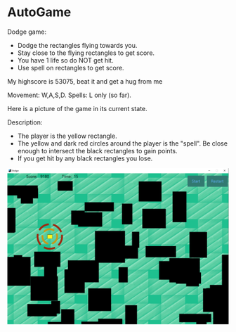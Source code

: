 # AutoGame
Dodge game:
 - Dodge the rectangles flying towards you.
 - Stay close to the flying rectangles to get score.
 - You have 1 life so do NOT get hit.
 - Use spell on rectangles to get score.

My highscore is 53075, beat it and get a hug from me
   
Movement: W,A,S,D.
Spells: L only (so far).

Here is a picture of the game in its current state.

Description:

 - The player is the yellow rectangle.
 - The yellow and dark red circles around the player is the "spell". Be close enough to intersect the black rectangles to gain points.
 - If you get hit by any black rectangles you lose.

![Screenshot](/resources/AutoGame.png)